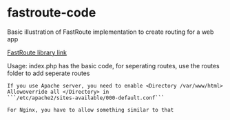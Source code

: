 # fastroute-code
Basic illustration of FastRoute implementation to create routing for a web app

[FastRoute library link](https://github.com/nikic/fastroute)

Usage: 
    index.php has the basic code, for seperating routes, use the routes folder to add seperate routes

    If you use Apache server, you need to enable <Directory /var/www/html> Allowoverride all </Directory> in 
    ```/etc/apache2/sites-available/000-default.conf```

    For Nginx, you have to allow something similar to that
    


